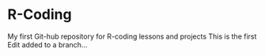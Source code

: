 # R-Coding
My first Git-hub repository for R-coding lessons and projects
This is the first Edit added to a branch...
